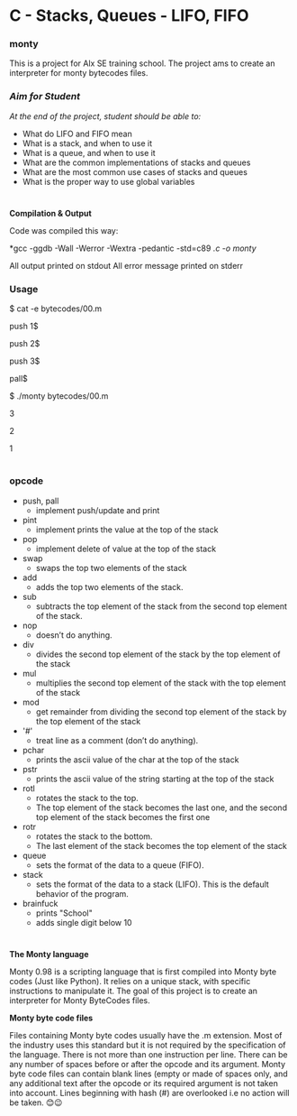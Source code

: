# **C - Stacks, Queues - LIFO, FIFO**

### **monty**

This is a project for Alx SE training school. The project ams to create an interpreter for monty bytecodes files.

### ***Aim for Student***

*At the end of the project, student should be able to:*

* What do LIFO and FIFO mean
* What is a stack, and when to use it
* What is a queue, and when to use it
* What are the common implementations of stacks and queues
* What are the most common use cases of stacks and queues
* What is the proper way to use global variables
#
**Compilation & Output**

Code was compiled this way:

*gcc -ggdb -Wall -Werror -Wextra -pedantic -std=c89 *.c -o monty*

All output printed on stdout
All error message printed on stderr

### **Usage**

$ cat -e bytecodes/00.m

push 1$

push 2$

push 3$

pall$

$ ./monty bytecodes/00.m

3

2

1
#
### **opcode**
- push, pall
	* implement push/update and print
- pint
	* implement prints the value at the top of the stack
- pop
	* implement delete of value at the top of the stack
- swap
	* swaps the top two elements of the stack
- add
	* adds the top two elements of the stack.
- sub
	* subtracts the top element of the stack from the second top element of the stack.
- nop
	*  doesn’t do anything.
- div
	*  divides the second top element of the stack by the top element of the stack
- mul
	* multiplies the second top element of the stack with the top element of the stack
- mod
	* get remainder from dividing the second top element of the stack by the top element of the stack
- '#'
	* treat line as a comment (don’t do anything).
- pchar
	*  prints the ascii value of the char at the top of the stack
- pstr
	* prints the ascii value of the string starting at the top of the stack
- rotl
	*  rotates the stack to the top.
	*  The top element of the stack becomes the last one, and the second top element of the stack becomes the first one
- rotr
	*  rotates the stack to the bottom.
	*  The last element of the stack becomes the top element of the stack
- queue
	* sets the format of the data to a queue (FIFO).
- stack
	* sets the format of the data to a stack (LIFO). This is the default behavior of the program.
- brainfuck
	* prints "School"
	* adds single digit below 10
#
**The Monty language**

Monty 0.98 is a scripting language that is first compiled into Monty byte codes (Just like Python). It relies on a unique stack, with specific instructions to manipulate it. The goal of this project is to create an interpreter for Monty ByteCodes files.

**Monty byte code files**

Files containing Monty byte codes usually have the .m extension. Most of the industry uses this standard but it is not required by the specification of the language. There is not more than one instruction per line. There can be any number of spaces before or after the opcode and its argument. Monty byte code files can contain blank lines (empty or made of spaces only, and any additional text after the opcode or its required argument is not taken into account. Lines beginning with hash (#) are overlooked i.e no action will be taken.
:blush::wink:
